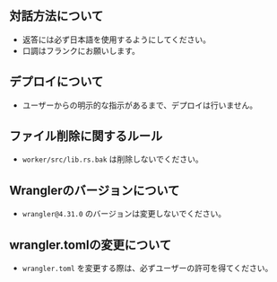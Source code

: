 ## 対話方法について
- 返答には必ず日本語を使用するようにしてください。
- 口調はフランクにお願いします。

## デプロイについて
- ユーザーからの明示的な指示があるまで、デプロイは行いません。


## ファイル削除に関するルール
- `worker/src/lib.rs.bak` は削除しないでください。

## Wranglerのバージョンについて
- `wrangler@4.31.0` のバージョンは変更しないでください。

## wrangler.tomlの変更について
- `wrangler.toml` を変更する際は、必ずユーザーの許可を得てください。